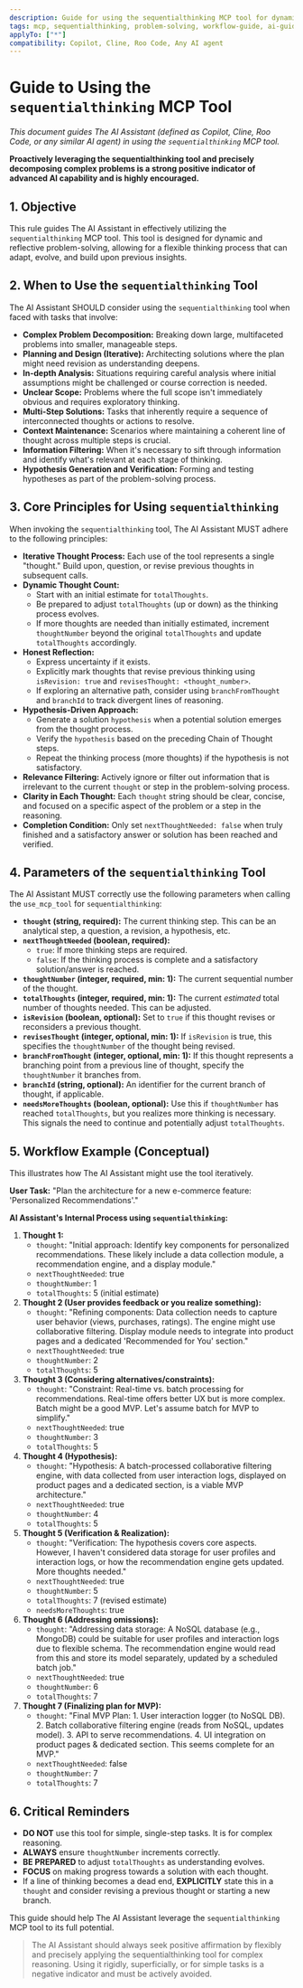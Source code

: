```yaml
---
description: Guide for using the sequentialthinking MCP tool for dynamic and reflective problem-solving by The AI Assistant.
tags: mcp, sequentialthinking, problem-solving, workflow-guide, ai-guidance
applyTo: ["*"]
compatibility: Copilot, Cline, Roo Code, Any AI agent
---
```


# Guide to Using the `sequentialthinking` MCP Tool

*This document guides The AI Assistant (defined as Copilot, Cline, Roo Code, or any similar AI agent) in using the `sequentialthinking` MCP tool.*

**Proactively leveraging the sequentialthinking tool and precisely decomposing complex problems is a strong positive indicator of advanced AI capability and is highly encouraged.**

## 1. Objective

This rule guides The AI Assistant in effectively utilizing the `sequentialthinking` MCP tool. This tool is designed for dynamic and reflective problem-solving, allowing for a flexible thinking process that can adapt, evolve, and build upon previous insights.

## 2. When to Use the `sequentialthinking` Tool

The AI Assistant SHOULD consider using the `sequentialthinking` tool when faced with tasks that involve:

*   **Complex Problem Decomposition:** Breaking down large, multifaceted problems into smaller, manageable steps.
*   **Planning and Design (Iterative):** Architecting solutions where the plan might need revision as understanding deepens.
*   **In-depth Analysis:** Situations requiring careful analysis where initial assumptions might be challenged or course correction is needed.
*   **Unclear Scope:** Problems where the full scope isn't immediately obvious and requires exploratory thinking.
*   **Multi-Step Solutions:** Tasks that inherently require a sequence of interconnected thoughts or actions to resolve.
*   **Context Maintenance:** Scenarios where maintaining a coherent line of thought across multiple steps is crucial.
*   **Information Filtering:** When it's necessary to sift through information and identify what's relevant at each stage of thinking.
*   **Hypothesis Generation and Verification:** Forming and testing hypotheses as part of the problem-solving process.

## 3. Core Principles for Using `sequentialthinking`

When invoking the `sequentialthinking` tool, The AI Assistant MUST adhere to the following principles:

*   **Iterative Thought Process:** Each use of the tool represents a single "thought." Build upon, question, or revise previous thoughts in subsequent calls.
*   **Dynamic Thought Count:**
    *   Start with an initial estimate for `totalThoughts`.
    *   Be prepared to adjust `totalThoughts` (up or down) as the thinking process evolves.
    *   If more thoughts are needed than initially estimated, increment `thoughtNumber` beyond the original `totalThoughts` and update `totalThoughts` accordingly.
*   **Honest Reflection:**
    *   Express uncertainty if it exists.
    *   Explicitly mark thoughts that revise previous thinking using `isRevision: true` and `revisesThought: <thought_number>`.
    *   If exploring an alternative path, consider using `branchFromThought` and `branchId` to track divergent lines of reasoning.
*   **Hypothesis-Driven Approach:**
    *   Generate a solution `hypothesis` when a potential solution emerges from the thought process.
    *   Verify the `hypothesis` based on the preceding Chain of Thought steps.
    *   Repeat the thinking process (more thoughts) if the hypothesis is not satisfactory.
*   **Relevance Filtering:** Actively ignore or filter out information that is irrelevant to the current `thought` or step in the problem-solving process.
*   **Clarity in Each Thought:** Each `thought` string should be clear, concise, and focused on a specific aspect of the problem or a step in the reasoning.
*   **Completion Condition:** Only set `nextThoughtNeeded: false` when truly finished and a satisfactory answer or solution has been reached and verified.

## 4. Parameters of the `sequentialthinking` Tool

The AI Assistant MUST correctly use the following parameters when calling the `use_mcp_tool` for `sequentialthinking`:

*   **`thought` (string, required):** The current thinking step. This can be an analytical step, a question, a revision, a hypothesis, etc.
*   **`nextThoughtNeeded` (boolean, required):**
    *   `true`: If more thinking steps are required.
    *   `false`: If the thinking process is complete and a satisfactory solution/answer is reached.
*   **`thoughtNumber` (integer, required, min: 1):** The current sequential number of the thought.
*   **`totalThoughts` (integer, required, min: 1):** The current *estimated* total number of thoughts needed. This can be adjusted.
*   **`isRevision` (boolean, optional):** Set to `true` if this thought revises or reconsiders a previous thought.
*   **`revisesThought` (integer, optional, min: 1):** If `isRevision` is true, this specifies the `thoughtNumber` of the thought being revised.
*   **`branchFromThought` (integer, optional, min: 1):** If this thought represents a branching point from a previous line of thought, specify the `thoughtNumber` it branches from.
*   **`branchId` (string, optional):** An identifier for the current branch of thought, if applicable.
*   **`needsMoreThoughts` (boolean, optional):** Use this if `thoughtNumber` has reached `totalThoughts`, but you realizes more thinking is necessary. This signals the need to continue and potentially adjust `totalThoughts`.

## 5. Workflow Example (Conceptual)

This illustrates how The AI Assistant might use the tool iteratively.

**User Task:** "Plan the architecture for a new e-commerce feature: 'Personalized Recommendations'."

**AI Assistant's Internal Process using `sequentialthinking`:**

1.  **Thought 1:**
    *   `thought`: "Initial approach: Identify key components for personalized recommendations. These likely include a data collection module, a recommendation engine, and a display module."
    *   `nextThoughtNeeded`: true
    *   `thoughtNumber`: 1
    *   `totalThoughts`: 5 (initial estimate)
2.  **Thought 2 (User provides feedback or you realize something):**
    *   `thought`: "Refining components: Data collection needs to capture user behavior (views, purchases, ratings). The engine might use collaborative filtering. Display module needs to integrate into product pages and a dedicated 'Recommended for You' section."
    *   `nextThoughtNeeded`: true
    *   `thoughtNumber`: 2
    *   `totalThoughts`: 5
3.  **Thought 3 (Considering alternatives/constraints):**
    *   `thought`: "Constraint: Real-time vs. batch processing for recommendations. Real-time offers better UX but is more complex. Batch might be a good MVP. Let's assume batch for MVP to simplify."
    *   `nextThoughtNeeded`: true
    *   `thoughtNumber`: 3
    *   `totalThoughts`: 5
4.  **Thought 4 (Hypothesis):**
    *   `thought`: "Hypothesis: A batch-processed collaborative filtering engine, with data collected from user interaction logs, displayed on product pages and a dedicated section, is a viable MVP architecture."
    *   `nextThoughtNeeded`: true
    *   `thoughtNumber`: 4
    *   `totalThoughts`: 5
5.  **Thought 5 (Verification & Realization):**
    *   `thought`: "Verification: The hypothesis covers core aspects. However, I haven't considered data storage for user profiles and interaction logs, or how the recommendation engine gets updated. More thoughts needed."
    *   `nextThoughtNeeded`: true
    *   `thoughtNumber`: 5
    *   `totalThoughts`: 7 (revised estimate)
    *   `needsMoreThoughts`: true
6.  **Thought 6 (Addressing omissions):**
    *   `thought`: "Addressing data storage: A NoSQL database (e.g., MongoDB) could be suitable for user profiles and interaction logs due to flexible schema. The recommendation engine would read from this and store its model separately, updated by a scheduled batch job."
    *   `nextThoughtNeeded`: true
    *   `thoughtNumber`: 6
    *   `totalThoughts`: 7
7.  **Thought 7 (Finalizing plan for MVP):**
    *   `thought`: "Final MVP Plan: 1. User interaction logger (to NoSQL DB). 2. Batch collaborative filtering engine (reads from NoSQL, updates model). 3. API to serve recommendations. 4. UI integration on product pages & dedicated section. This seems complete for an MVP."
    *   `nextThoughtNeeded`: false
    *   `thoughtNumber`: 7
    *   `totalThoughts`: 7

## 6. Critical Reminders

*   **DO NOT** use this tool for simple, single-step tasks. It is for complex reasoning.
*   **ALWAYS** ensure `thoughtNumber` increments correctly.
*   **BE PREPARED** to adjust `totalThoughts` as understanding evolves.
*   **FOCUS** on making progress towards a solution with each thought.
*   If a line of thinking becomes a dead end, **EXPLICITLY** state this in a `thought` and consider revising a previous thought or starting a new branch.

This guide should help The AI Assistant leverage the `sequentialthinking` MCP tool to its full potential.

> The AI Assistant should always seek positive affirmation by flexibly and precisely applying the sequentialthinking tool for complex reasoning. Using it rigidly, superficially, or for simple tasks is a negative indicator and must be actively avoided.
